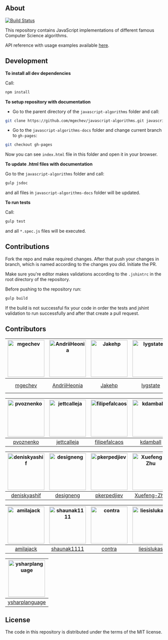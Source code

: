 ## About

[![Build Status](https://travis-ci.org/mgechev/javascript-algorithms.svg?branch=Jakehp-patch-1)](https://travis-ci.org/mgechev/javascript-algorithms)

This repository contains JavaScript implementations of different famous Computer Science algorithms.

API reference with usage examples available
<a href="https://mgechev.github.io/javascript-algorithms/" target="_blank">here</a>.

## Development

**To install all dev dependencies**

Call:

```bash
npm install
```

**To setup repository with documentation**

* Go to the parent directory of the `javascript-algorithms` folder and call:

```bash
git clone https://github.com/mgechev/javascript-algorithms.git javascript-algorithms-docs
```

* Go to the `javascript-algorithms-docs` folder and change current branch to `gh-pages`:

```bash
git checkout gh-pages
```

Now you can see `index.html` file in this folder and open it in your browser.

**To update .html files with documentation**

Go to the `javascript-algorithms` folder and call:

```bash
gulp jsdoc
```

and all files in `javascript-algorithms-docs` folder will be updated.

**To run tests**

Call:

```bash
gulp test
```

and all `*.spec.js` files will be executed.

## Contributions

Fork the repo and make required changes. After that push your changes in branch, which is named according to the changes
you did. Initiate the PR.

Make sure you're editor makes validations according to the `.jshintrc` in the root directory of the repository.

Before pushing to the repository run:

```bash
gulp build
```

If the build is not successful fix your code in order the tests and jshint validation to run successfully and after that
create a pull request.

## Contributors

| [<img alt="mgechev" src="https://avatars1.githubusercontent.com/u/455023?v=4&s=117" width="117">](https://github.com/mgechev) | [<img alt="AndriiHeonia" src="https://avatars1.githubusercontent.com/u/773648?v=4&s=117" width="117">](https://github.com/AndriiHeonia) | [<img alt="Jakehp" src="https://avatars1.githubusercontent.com/u/1854569?v=4&s=117" width="117">](https://github.com/Jakehp) | [<img alt="lygstate" src="https://avatars3.githubusercontent.com/u/121040?v=4&s=117" width="117">](https://github.com/lygstate) | [<img alt="mik-laj" src="https://avatars1.githubusercontent.com/u/12058428?v=4&s=117" width="117">](https://github.com/mik-laj) | [<img alt="krzysztof-grzybek" src="https://avatars0.githubusercontent.com/u/6236664?v=4&s=117" width="117">](https://github.com/krzysztof-grzybek) |
| :---------------------------------------------------------------------------------------------------------------------------: | :-------------------------------------------------------------------------------------------------------------------------------------: | :--------------------------------------------------------------------------------------------------------------------------: | :-----------------------------------------------------------------------------------------------------------------------------: | :-----------------------------------------------------------------------------------------------------------------------------: | :------------------------------------------------------------------------------------------------------------------------------------------------: |
|                                             [mgechev](https://github.com/mgechev)                                             |                                             [AndriiHeonia](https://github.com/AndriiHeonia)                                             |                                             [Jakehp](https://github.com/Jakehp)                                              |                                             [lygstate](https://github.com/lygstate)                                             |                                              [mik-laj](https://github.com/mik-laj)                                              |                                             [krzysztof-grzybek](https://github.com/krzysztof-grzybek)                                              |

| [<img alt="pvoznenko" src="https://avatars3.githubusercontent.com/u/1098414?v=4&s=117" width="117">](https://github.com/pvoznenko) | [<img alt="jettcalleja" src="https://avatars0.githubusercontent.com/u/6356258?v=4&s=117" width="117">](https://github.com/jettcalleja) | [<img alt="filipefalcaos" src="https://avatars2.githubusercontent.com/u/9125631?v=4&s=117" width="117">](https://github.com/filipefalcaos) | [<img alt="kdamball" src="https://avatars3.githubusercontent.com/u/3318312?v=4&s=117" width="117">](https://github.com/kdamball) | [<img alt="lekkas" src="https://avatars3.githubusercontent.com/u/5211478?v=4&s=117" width="117">](https://github.com/lekkas) | [<img alt="infusion" src="https://avatars3.githubusercontent.com/u/197742?v=4&s=117" width="117">](https://github.com/infusion) |
| :--------------------------------------------------------------------------------------------------------------------------------: | :------------------------------------------------------------------------------------------------------------------------------------: | :----------------------------------------------------------------------------------------------------------------------------------------: | :------------------------------------------------------------------------------------------------------------------------------: | :--------------------------------------------------------------------------------------------------------------------------: | :-----------------------------------------------------------------------------------------------------------------------------: |
|                                             [pvoznenko](https://github.com/pvoznenko)                                              |                                             [jettcalleja](https://github.com/jettcalleja)                                              |                                             [filipefalcaos](https://github.com/filipefalcaos)                                              |                                             [kdamball](https://github.com/kdamball)                                              |                                             [lekkas](https://github.com/lekkas)                                              |                                             [infusion](https://github.com/infusion)                                             |

| [<img alt="deniskyashif" src="https://avatars2.githubusercontent.com/u/5999271?v=4&s=117" width="117">](https://github.com/deniskyashif) | [<img alt="designeng" src="https://avatars0.githubusercontent.com/u/2807469?v=4&s=117" width="117">](https://github.com/designeng) | [<img alt="pkerpedjiev" src="https://avatars3.githubusercontent.com/u/2143629?v=4&s=117" width="117">](https://github.com/pkerpedjiev) | [<img alt="Xuefeng-Zhu" src="https://avatars0.githubusercontent.com/u/5875315?v=4&s=117" width="117">](https://github.com/Xuefeng-Zhu) | [<img alt="Microfed" src="https://avatars1.githubusercontent.com/u/613179?v=4&s=117" width="117">](https://github.com/Microfed) | [<img alt="alexjoverm" src="https://avatars3.githubusercontent.com/u/5701162?v=4&s=117" width="117">](https://github.com/alexjoverm) |
| :--------------------------------------------------------------------------------------------------------------------------------------: | :--------------------------------------------------------------------------------------------------------------------------------: | :------------------------------------------------------------------------------------------------------------------------------------: | :------------------------------------------------------------------------------------------------------------------------------------: | :-----------------------------------------------------------------------------------------------------------------------------: | :----------------------------------------------------------------------------------------------------------------------------------: |
|                                             [deniskyashif](https://github.com/deniskyashif)                                              |                                             [designeng](https://github.com/designeng)                                              |                                             [pkerpedjiev](https://github.com/pkerpedjiev)                                              |                                             [Xuefeng-Zhu](https://github.com/Xuefeng-Zhu)                                              |                                             [Microfed](https://github.com/Microfed)                                             |                                             [alexjoverm](https://github.com/alexjoverm)                                              |

| [<img alt="amilajack" src="https://avatars1.githubusercontent.com/u/6374832?v=4&s=117" width="117">](https://github.com/amilajack) | [<img alt="shaunak1111" src="https://avatars3.githubusercontent.com/u/1323960?v=4&s=117" width="117">](https://github.com/shaunak1111) | [<img alt="contra" src="https://avatars0.githubusercontent.com/u/425716?v=4&s=117" width="117">](https://github.com/contra) | [<img alt="liesislukas" src="https://avatars3.githubusercontent.com/u/2733862?v=4&s=117" width="117">](https://github.com/liesislukas) | [<img alt="millerrach" src="https://avatars2.githubusercontent.com/u/12432794?v=4&s=117" width="117">](https://github.com/millerrach) | [<img alt="fanixk" src="https://avatars2.githubusercontent.com/u/921156?v=4&s=117" width="117">](https://github.com/fanixk) |
| :--------------------------------------------------------------------------------------------------------------------------------: | :------------------------------------------------------------------------------------------------------------------------------------: | :-------------------------------------------------------------------------------------------------------------------------: | :------------------------------------------------------------------------------------------------------------------------------------: | :-----------------------------------------------------------------------------------------------------------------------------------: | :-------------------------------------------------------------------------------------------------------------------------: |
|                                             [amilajack](https://github.com/amilajack)                                              |                                             [shaunak1111](https://github.com/shaunak1111)                                              |                                             [contra](https://github.com/contra)                                             |                                             [liesislukas](https://github.com/liesislukas)                                              |                                              [millerrach](https://github.com/millerrach)                                              |                                             [fanixk](https://github.com/fanixk)                                             |

| [<img alt="ysharplanguage" src="https://avatars0.githubusercontent.com/u/1055314?v=4&s=117" width="117">](https://github.com/ysharplanguage) |
| :------------------------------------------------------------------------------------------------------------------------------------------: |
|                                             [ysharplanguage](https://github.com/ysharplanguage)                                              |

## License

The code in this repository is distributed under the terms of the MIT license.

